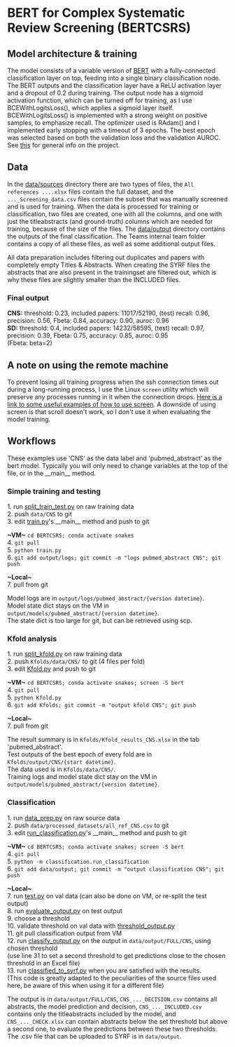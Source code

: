 # BERT for Complex Systematic Review Screening (BERTCSRS)

## Model architecture & training
The model consists of a variable version of [BERT](https://huggingface.co/blog/bert-101) with a fully-connected 
classification layer on top, feeding into a single binary classification node. The BERT outputs and the classification 
layer have a ReLU activation layer and a dropout of 0.2 during training. The output node has a sigmoid activation function, 
which can be turned off for training, as I use BCEWithLogitsLoss(), which applies a sigmoid layer itself. BCEWithLogitsLoss() 
is implemented with a strong weight on positive samples, to emphasize recall. The optimizer used is RAdam() and I 
implemented early stopping with a timeout of 3 epochs. The best epoch was selected based on both the validation loss and the 
validation AUROC. See [this](Project%20info.pptx) for general info on the project.

## Data
In the [data/sources](data/sources) directory there are two types of files, the `All references ....xlsx` files contain the full dataset, 
and the `..._Screening_data.csv` files contain the subset that was manually screened and is used for training. When the data is processed 
for training or classification, two files are created, one with all the columns, and one with just the titleabstracts (and ground-truth) 
columns which are needed for training, because of the size of the files. The [data/output](data/output) directory contains the outputs 
of the final classification. The Teams internal team folder contains a copy of all these files, as well as some additional output files.  

All data preparation includes filtering out duplicates and papers with completely empty Titles & Abstracts.
When creating the SYRF files the abstracts that are also present in the trainingset are filtered out, which is why these files are slightly 
smaller than the INCLUDED files.
### Final output
__CNS:__ threshold: 0.23, included papers: 11017/52190, (test) recall: 0.96, precision: 0.56, Fbeta: 0.84, accuracy: 0.90, auroc: 0.96  
__SD:__ threshold: 0.4, included papers: 14232/58595, (test) recall: 0.97, precision: 0.39, Fbeta: 0.75, accuracy: 0.85, auroc: 0.95  
(Fbeta: beta=2)

## A note on using the remote machine
To prevent losing all training progress when the ssh connection times out during a long-running process, I use the Linux `screen` 
utility which will preserve any processes running in it when the connection drops. 
[Here is a link to some useful examples of how to use screen](https://www.tecmint.com/screen-command-examples-to-manage-linux-terminals/). 
A downside of using screen is that scroll doesn't work, so I don't use it when evaluating the model training.

## Workflows
These examples use 'CNS' as the data label and 'pubmed_abstract' as the bert model. Typically you will only need to change variables at 
the top of the file, or in the \_\_main\_\_ method.
### Simple training and testing
1\. run [split_train_test.py](data/split_train_test.py) on raw training data  
2\. push `data/CNS` to git  
3\. edit [train.py](train.py)'s \_\_main__ method and push to git  

**\~VM\~** `cd BERTCSRS; conda activate snakes`  
4. `git pull`  
5. `python train.py`  
6. `git add output/logs; git commit -m "logs pubmed_abstract CNS"; git push`  

**\~Local\~**  
7. pull from git  

Model logs are in `output/logs/pubmed_abstract/{version datetime}`.  
Model state dict stays on the VM in `output/models/pubmed_abstract/{version datetime}`.  
The state dict is too large for git, but can be retrieved using scp.  

### Kfold analysis
1\. run [split_kfold.py](data/split_kfold.py) on raw training data  
2\. push `Kfolds/data/CNS/` to git (4 files per fold)  
3\. edit [Kfold.py](Kfold.py) and push to git  

**\~VM\~** `cd BERTCSRS; conda activate snakes; screen -S bert`  
4. `git pull`  
5. `python Kfold.py`  
6. `git add Kfolds; git commit -m "output kfold CNS"; git push`   

**\~Local\~**  
7. pull from git  

The result summary is in `Kfolds/Kfold_results_CNS.xlsx` in the tab 'pubmed_abstract'.  
Test outputs of the best epoch of every fold are in `Kfolds/output/CNS/{start datetime}`.  
The data used is in `Kfolds/data/CNS/`.  
Training logs and model state dict stay on the VM in `output/models/pubmed_abstract/{version datetime}`.

### Classification
1\. run [data_prep.py](data/data_prep.py) on raw source data  
2\. push `data/processed_datasets/all_ref_CNS.csv` to git  
3\. edit [run_classification.py](classification/run_classification.py)'s \_\_main__ method and push to git  

**\~VM\~** `cd BERTCSRS; conda activate snakes; screen -S bert`  
4. `git pull`  
5. `python -m classification.run_classification`  
6. `git add data/output; git commit -m "output classification CNS"; git push`  

**\~Local\~**  
7. run [test.py](evaluation/test.py) on val data (can also be done on VM, or re-split the test output)  
8. run [evaluate_output.py](evaluation/evaluate_output.py) on test output  
9. choose a threshold  
10. validate threshold on val data with [threshold_output.py](evaluation/threshold_output.py)  
11. git pull classification output from VM  
12. run [classify_output.py](classification/classify_output.py) on the output in `data/output/FULL/CNS`, 
using chosen threshold  
    (use line 31 to set a second threshold to get predictions close to the chosen threshold in an Excel file)  
13. run [classified_to_syrf.py](classification/classified_to_syrf.py) when you are satisfied with the results.   
        (This code is greatly adapted to the peculiarities of the source files used here, be aware of this when using it for a different file)

The output is in `data/output/FULL/CNS`, `CNS_..._DECISION.csv` contains all abstracts, the model prediction and decision,
`CNS_..._INCLUDED.csv` contains only the titleabstracts included by the model, and `CNS_..._CHECK.xlsx` can contain abstracts
below the set threshold but above a second one, to evaluate the predictions between these two thresholds.  
The .csv file that can be uploaded to SYRF is in `data/output`.

